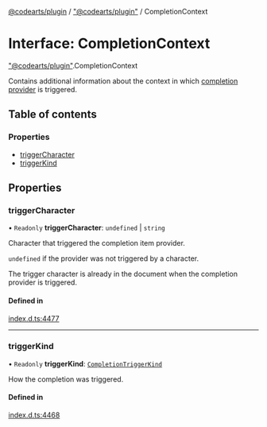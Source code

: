 [@codearts/plugin](../README.md) / ["@codearts/plugin"](../modules/_codearts_plugin_.md) / CompletionContext

# Interface: CompletionContext

["@codearts/plugin"](../modules/_codearts_plugin_.md).CompletionContext

Contains additional information about the context in which
[completion provider](codearts_plugin_.CompletionItemProvider.md#providecompletionitems) is triggered.

## Table of contents

### Properties

- [triggerCharacter](codearts_plugin_.CompletionContext.md#triggercharacter)
- [triggerKind](codearts_plugin_.CompletionContext.md#triggerkind)

## Properties

### triggerCharacter

• `Readonly` **triggerCharacter**: `undefined` \| `string`

Character that triggered the completion item provider.

`undefined` if the provider was not triggered by a character.

The trigger character is already in the document when the completion provider is triggered.

#### Defined in

[index.d.ts:4477](https://github.com/shuyaqian/cloudide-plugin-api/blob/5b69219/index.d.ts#L4477)

___

### triggerKind

• `Readonly` **triggerKind**: [`CompletionTriggerKind`](../enums/codearts_plugin_.CompletionTriggerKind.md)

How the completion was triggered.

#### Defined in

[index.d.ts:4468](https://github.com/shuyaqian/cloudide-plugin-api/blob/5b69219/index.d.ts#L4468)
